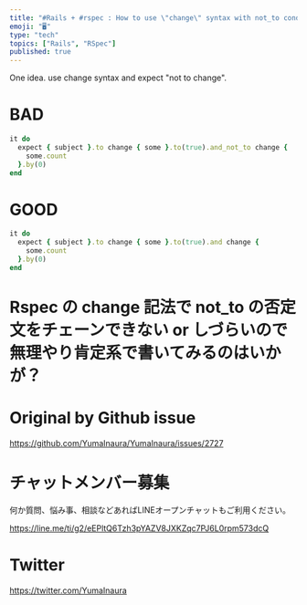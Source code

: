 ```yaml
---
title: "#Rails + #rspec : How to use \"change\" syntax with not_to condition Tri"
emoji: "🖥"
type: "tech"
topics: ["Rails", "RSpec"]
published: true
---
```


One idea. use change syntax and expect "not to change".


# BAD

```rb
it do
  expect { subject }.to change { some }.to(true).and_not_to change {
    some.count
  }.by(0)
end
```

# GOOD

```rb
it do
  expect { subject }.to change { some }.to(true).and change {
    some.count
  }.by(0)
end
```


# Rspec の change 記法で not_to の否定文をチェーンできない or しづらいので無理やり肯定系で書いてみるのはいかが？




# Original by Github issue

https://github.com/YumaInaura/YumaInaura/issues/2727








<!-- Update From Qiita API -->

# チャットメンバー募集


何か質問、悩み事、相談などあればLINEオープンチャットもご利用ください。

https://line.me/ti/g2/eEPltQ6Tzh3pYAZV8JXKZqc7PJ6L0rpm573dcQ





# Twitter


https://twitter.com/YumaInaura


<!-- Update From Qiita API -->


